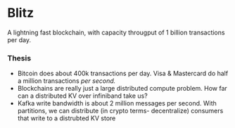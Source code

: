 # Blitz

A lightning fast blockchain, with capacity througput of 1 billion transactions per day.

### Thesis
- Bitcoin does about 400k transactions per day. Visa & Mastercard do half a million transactions _per second._
- Blockchains are really just a large distributed compute problem. How far can a distributed KV over infiniband take us?
- Kafka write bandwidth is about 2 million messages per second. With partitions, we can distribute (in crypto terms- decentralize) consumers that write to a distrubted KV store
